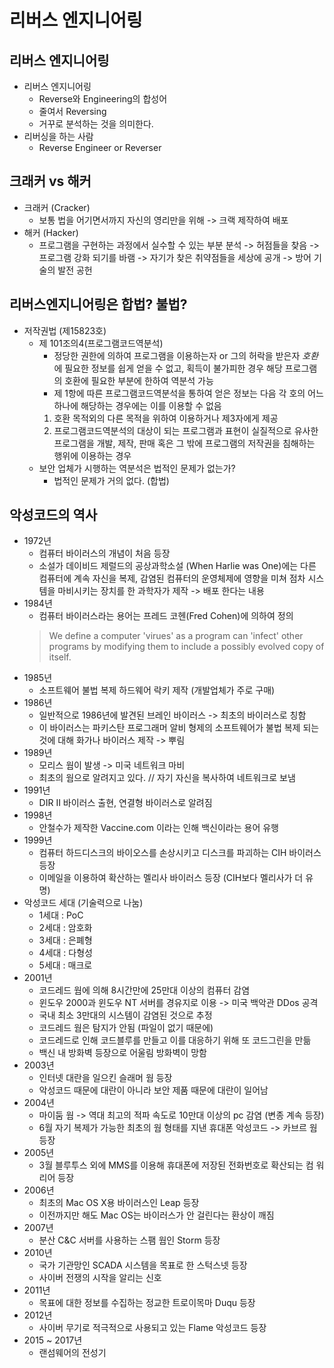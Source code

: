 리버스 엔지니어링
=============

리버스 엔지니어링
---------------
+ 리버스 엔지니어링
    - Reverse와 Engineering의 합성어
    - 줄여서 Reversing
    - 거꾸로 분석하는 것을 의미한다.
+ 리버싱을 하는 사람
    - Reverse Engineer or Reverser

크래커 vs 해커
---------------
+ 크래커 (Cracker)
    +  보통 법을 어기면서까지 자신의 영리만을 위해 -> 크랙 제작하여 배포
+ 해커 (Hacker)
    +  프로그램을 구현하는 과정에서 실수할 수 있는 부분 분석
       -> 허점들을 찾음 -> 프로그램 강화 되기를 바램 
       -> 자기가 찾은 취약점들을 세상에 공개 -> 방어 기술의 발전 공헌

리버스엔지니어링은 합법? 불법?
------
+ 저작권법 (제15823호)
    + 제 101조의4(프로그램코드역분석)
        + 정당한 권한에 의하여 프로그램을 이용하는자 or 그의 허락을 받은자
          _호환_ 에 필요한 정보를 쉽게 얻을 수 없고, 획득이 불가피한 경우
          해당 프로그램의 호환에 필요한 부분에 한하여 역분석 가능
        + 제 1항에 따른 프로그램코드역분석을 통하여 얻은 정보는 다음 각 호의
          어느 하나에 해당하는 경우에는 이를 이용할 수 없음
        1. 호환 목적외의 다른 목적을 위하여 이용하거나 제3자에게 제공
        2. 프로그램코드역분석의 대상이 되는 프로그램과 표현이 실질적으로 유사한 프로그램을 개발, 제작, 판매 혹은 그 밖에 프로그램의 저작권을 침해하는 행위에 이용하는 경우
    + 보안 업체가 시행하는 역분석은 법적인 문제가 없는가?
        + 법적인 문제가 거의 없다. (합법)

악성코드의 역사
--------
+ 1972년
    + 컴퓨터 바이러스의 개념이 처음 등장
    + 소설가 데이비드 제럴드의 공상과학소설 (When Harlie was One)에는 다른 컴퓨터에 계속 자신을 복제, 감염된 컴퓨터의 운영체제에 영향을 미쳐 점차 시스템을 마비시키는 장치를 한 과학자가 제작 -> 배포 한다는 내용
+ 1984년
    + 컴퓨터 바이러스라는 용어는 프레드 코헨(Fred Cohen)에 의하여 정의
    > We define a computer 'virues' as a program can 'infect' other programs by modifying them to include a possibly evolved copy of itself.
+ 1985년
    + 소프트웨어 불법 복제 하드웨어 락키 제작 (개발업체가 주로 구매)
+ 1986년
    + 일반적으로 1986년에 발견된 브레인 바이러스 -> 최초의 바이러스로 칭함
    + 이 바이러스는 파키스탄 프로그래머 알비 형제의 소프트웨어가 불법 복제 되는 것에 대해 화가나 바이러스 제작 -> 뿌림
+ 1989년
    + 모리스 웜이 발생 -> 미국 네트워크 마비
    + 최초의 웜으로 알려지고 있다.
      // 자기 자신을 복사하여 네트워크로 보냄
+ 1991년
    + DIR II 바이러스 출현, 연결형 바이러스로 알려짐
+ 1998년
    + 안철수가 제작한 Vaccine.com 이라는 인해 백신이라는 용어 유행
+ 1999년
    + 컴퓨터 하드디스크의 바이오스를 손상시키고 디스크를 파괴하는 CIH
    바이러스 등장
    + 이메일을 이용하여 확산하는 멜리사 바이러스 등장 (CIH보다 멜리사가 더 유명)
+ 악성코드 세대 (기술력으로 나눔)
    + 1세대 : PoC
    + 2세대 : 암호화
    + 3세대 : 은폐형
    + 4세대 : 다형성
    + 5세대 : 매크로
+ 2001년
    + 코드레드 웜에 의해 8시간만에 25만대 이상의 컴퓨터 감염
    + 윈도우 2000과 윈도우 NT 서버를 경유지로 이용 -> 미국 백악관 DDos 공격
    + 국내 최소 3만대의 시스템이 감염된 것으로 추정
    + 코드레드 웜은 탐지가 안됨 (파일이 없기 때문에)
    + 코드레드로 인해 코드블루를 만들고 이를 대응하기 위해 또 코드그린을 만듦
    + 백신 내 방화벽 등장으로 어울림 방화벽이 망함
+ 2003년
    + 인터넷 대란을 일으킨 슬래머 웜 등장
    + 악성코드 때문에 대란이 아니라 보안 제품 때문에 대란이 일어남
+ 2004년
    + 마이둠 웜 -> 역대 최고의 적파 속도로 10만대 이상의 pc 감염 (변종 계속 등장)
    + 6월 자기 복제가 가능한 최초의 웜 형태를 지낸 휴대폰 악성코드 -> 카브르 웜 등장
+ 2005년
    + 3월 블루투스 외에 MMS를 이용해 휴대폰에 저장된 전화번호로 확산되는 컴 워리어 등장
+ 2006년
    + 최초의 Mac OS X용 바이러스인 Leap 등장
    + 이전까지만 해도 Mac OS는 바이러스가 안 걸린다는 환상이 깨짐
+ 2007년
    + 분산 C&C 서버를 사용하는 스팸 웜인 Storm 등장
+ 2010년
    + 국가 기관망인 SCADA 시스템을 목표로 한 스턱스넷 등장
    + 사이버 전쟁의 시작을 알리는 신호
+ 2011년
    + 목표에 대한 정보를 수집하는 정교한 트로이목마 Duqu 등장
+ 2012년
    + 사이버 무기로 적극적으로 사용되고 있는 Flame 악성코드 등장
+ 2015 ~ 2017년
    + 랜섬웨어의 전성기
